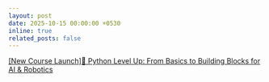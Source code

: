 ```yaml
---
layout: post
date: 2025-10-15 00:00:00 +0530
inline: true
related_posts: false
---
```


[[New Course Launch]🚀 Python Level Up: From Basics to Building Blocks for AI & Robotics](https://thecreativenet.in/courses/python-level-up-basics-to-intermediate/)
